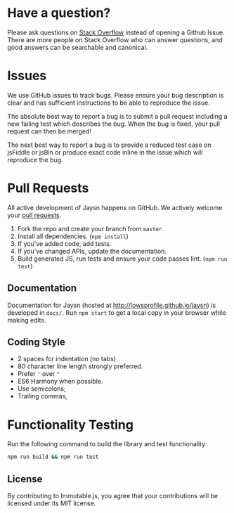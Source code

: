 # Have a question?

Please ask questions on [Stack Overflow](https://stackoverflow.com/questions/tagged/jaysn) instead of opening a Github Issue. There are more people on Stack Overflow who
can answer questions, and good answers can be searchable and canonical.

# Issues

We use GitHub issues to track bugs. Please ensure your bug description is clear
and has sufficient instructions to be able to reproduce the issue.

The absolute best way to report a bug is to submit a pull request including a
new failing test which describes the bug. When the bug is fixed, your pull
request can then be merged!

The next best way to report a bug is to provide a reduced test case on jsFiddle
or jsBin or produce exact code inline in the issue which will reproduce the bug.

# Pull Requests

All active development of Jaysn happens on GitHub. We actively welcome
your [pull requests](https://help.github.com/articles/creating-a-pull-request).

 1. Fork the repo and create your branch from `master`.
 2. Install all dependencies. (`npm install`)
 3. If you've added code, add tests.
 4. If you've changed APIs, update the documentation.
 5. Build generated JS, run tests and ensure your code passes lint. (`npm run test`)

## Documentation

Documentation for Jaysn (hosted at http://lowsprofile.github.io/jaysn)
is developed in `docs/`. Run `npm start` to get a local copy in your browser
while making edits.

## Coding Style

* 2 spaces for indentation (no tabs)
* 80 character line length strongly preferred.
* Prefer `'` over `"`
* ES6 Harmony when possible.
* Use semicolons;
* Trailing commas,


# Functionality Testing

Run the following command to build the library and test functionality:
```bash
npm run build && npm run test
```

## License

By contributing to Immutable.js, you agree that your contributions will be
licensed under its MIT license.